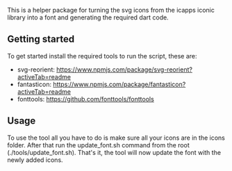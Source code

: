 

This is a helper package for turning the svg icons from the icapps iconic library into a font and generating the required dart code.

## Getting started

To get started install the required tools to run the script, these are:
- svg-reorient: https://www.npmjs.com/package/svg-reorient?activeTab=readme
- fantasticon: https://www.npmjs.com/package/fantasticon?activeTab=readme
- fonttools: https://github.com/fonttools/fonttools

## Usage

To use the tool all you have to do is make sure all your icons are in the icons folder. After that run the update_font.sh command from the root (./tools/update_font.sh). That's it, the tool will now update the font with the newly added icons.
